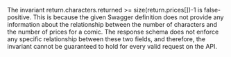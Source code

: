 The invariant return.characters.returned >= size(return.prices[])-1 is false-positive. This is because the given Swagger definition does not provide any information about the relationship between the number of characters and the number of prices for a comic. The response schema does not enforce any specific relationship between these two fields, and therefore, the invariant cannot be guaranteed to hold for every valid request on the API.
